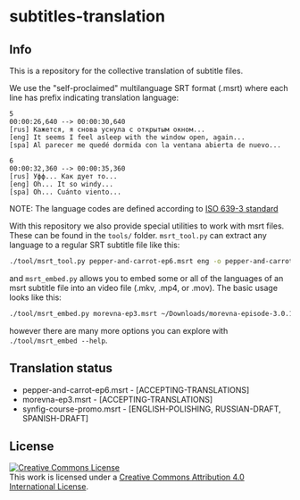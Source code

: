 # subtitles-translation

## Info

This is a repository for the collective translation of subtitle files.

We use the "self-proclaimed" multilanguage SRT format (.msrt) where each line has prefix indicating translation language:

```
5
00:00:26,640 --> 00:00:30,640
[rus] Кажется, я снова уснула с открытым окном...
[eng] It seems I feel asleep with the window open, again...
[spa] Al parecer me quedé dormida con la ventana abierta de nuevo...

6
00:00:32,360 --> 00:00:35,360
[rus] Уфф... Как дует то...
[eng] Oh... It so windy...
[spa] Oh... Cuánto viento...
```

NOTE: The language codes are defined according to [ISO 639-3 standard](https://en.wikipedia.org/wiki/ISO_639:a)

With this repository we also provide special utilities to work with msrt files. These can be found in the `tools/` folder. `msrt_tool.py` can extract any language to a regular SRT subtitle file like this:

```bash
./tool/msrt_tool.py pepper-and-carrot-ep6.msrt eng -o pepper-and-carrot-ep6-en.srt
```

and `msrt_embed.py` allows you to embed some or all of the languages of an msrt subtitle file into an video file (.mkv, .mp4, or .mov). The basic usage looks like this:

```bash
./tool/msrt_embed.py morevna-ep3.msrt ~/Downloads/morevna-episode-3.0.1.mp4 --language eng rus --default eng
```

however there are many more options you can explore with `./tool/msrt_embed --help`.

## Translation status

* pepper-and-carrot-ep6.msrt - [ACCEPTING-TRANSLATIONS]
* morevna-ep3.msrt - [ACCEPTING-TRANSLATIONS]
* synfig-course-promo.msrt - [ENGLISH-POLISHING, RUSSIAN-DRAFT, SPANISH-DRAFT]

## License

<a rel="license" href="http://creativecommons.org/licenses/by/4.0/"><img alt="Creative Commons License" style="border-width:0" src="https://i.creativecommons.org/l/by/4.0/88x31.png" /></a><br />This work is licensed under a <a rel="license" href="http://creativecommons.org/licenses/by/4.0/">Creative Commons Attribution 4.0 International License</a>.
